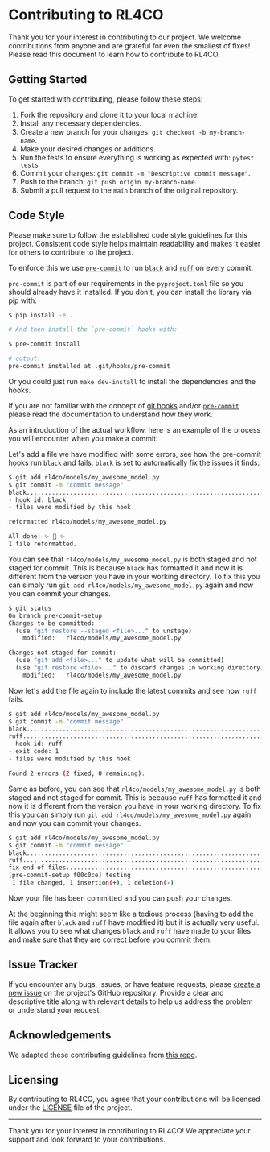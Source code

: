 # Contributing to RL4CO

Thank you for your interest in contributing to our project. We welcome contributions from anyone and are grateful for even the smallest of fixes! Please read this document to learn how to contribute to RL4CO.

## Getting Started

To get started with contributing, please follow these steps:

1. Fork the repository and clone it to your local machine.
2. Install any necessary dependencies.
3. Create a new branch for your changes: `git checkout -b my-branch-name`.
4. Make your desired changes or additions.
5. Run the tests to ensure everything is working as expected with: `pytest tests`
6. Commit your changes: `git commit -m "Descriptive commit message"`.
7. Push to the branch: `git push origin my-branch-name`.
8. Submit a pull request to the `main` branch of the original repository.


## Code Style

Please make sure to follow the established code style guidelines for this project. Consistent code style helps maintain readability and makes it easier for others to contribute to the project.

To enforce this we use [`pre-commit`](https://pre-commit.com/) to run [`black`](https://black.readthedocs.io/en/stable/index.html) and [`ruff`](https://beta.ruff.rs/docs/) on every commit.

`pre-commit` is part of our requirements in the `pyproject.toml` file so you should already have it installed. If you don't, you can install the library via pip with:

```bash
$ pip install -e .

# And then install the `pre-commit` hooks with:

$ pre-commit install

# output:
pre-commit installed at .git/hooks/pre-commit
```

Or you could just run `make dev-install` to install the dependencies and the hooks.

If you are not familiar with the concept of [git hooks](https://git-scm.com/docs/githooks) and/or [`pre-commit`](https://pre-commit.com/) please read the documentation to understand how they work.

As an introduction of the actual workflow, here is an example of the process you will encounter when you make a commit:

Let's add a file we have modified with some errors, see how the pre-commit hooks run `black` and fails.
`black` is set to automatically fix the issues it finds:

```bash
$ git add rl4co/models/my_awesome_model.py
$ git commit -m "commit message"
black....................................................................Failed
- hook id: black
- files were modified by this hook

reformatted rl4co/models/my_awesome_model.py

All done! ✨ 🍰 ✨
1 file reformatted.
```

You can see that `rl4co/models/my_awesome_model.py` is both staged and not staged for commit. This is because `black` has formatted it and now it is different from the version you have in your working directory. To fix this you can simply run `git add rl4co/models/my_awesome_model.py` again and now you can commit your changes.

```bash
$ git status
On branch pre-commit-setup
Changes to be committed:
  (use "git restore --staged <file>..." to unstage)
    modified:   rl4co/models/my_awesome_model.py

Changes not staged for commit:
  (use "git add <file>..." to update what will be committed)
  (use "git restore <file>..." to discard changes in working directory)
    modified:   rl4co/models/my_awesome_model.py
```

Now let's add the file again to include the latest commits and see how `ruff` fails.

```bash
$ git add rl4co/models/my_awesome_model.py
$ git commit -m "commit message"
black....................................................................Passed
ruff.....................................................................Failed
- hook id: ruff
- exit code: 1
- files were modified by this hook

Found 2 errors (2 fixed, 0 remaining).
```

Same as before, you can see that `rl4co/models/my_awesome_model.py` is both staged and not staged for commit. This is because `ruff` has formatted it and now it is different from the version you have in your working directory. To fix this you can simply run `git add rl4co/models/my_awesome_model.py` again and now you can commit your changes.

```bash
$ git add rl4co/models/my_awesome_model.py
$ git commit -m "commit message"
black....................................................................Passed
ruff.....................................................................Passed
fix end of files.........................................................Passed
[pre-commit-setup f00c0ce] testing
 1 file changed, 1 insertion(+), 1 deletion(-)
```

Now your file has been committed and you can push your changes.

At the beginning this might seem like a tedious process (having to add the file again after `black` and `ruff` have modified it) but it is actually very useful. It allows you to see what changes `black` and `ruff` have made to your files and make sure that they are correct before you commit them.

## Issue Tracker

If you encounter any bugs, issues, or have feature requests, please [create a new issue](https://github.com/kaist-silab/rl4co/issues/new/choose) on the project's GitHub repository. Provide a clear and descriptive title along with relevant details to help us address the problem or understand your request.

## Acknowledgements

We adapted these contributing guidelines from [this repo](https://github.com/AntonOsika/gpt-engineer/blob/main/.github/CONTRIBUTING.md).

## Licensing

By contributing to RL4CO, you agree that your contributions will be licensed under the [LICENSE](../LICENSE) file of the project.

---

Thank you for your interest in contributing to RL4CO! We appreciate your support and look forward to your contributions.


